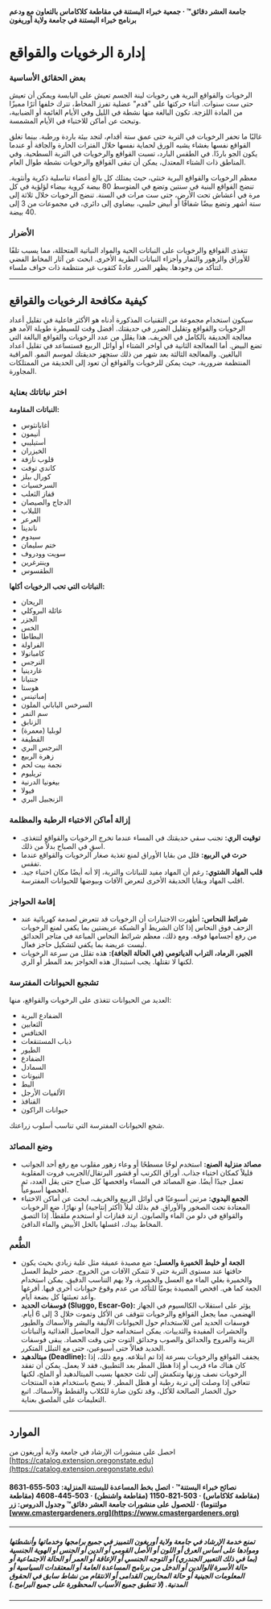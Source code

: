 #### جامعة العشر دقائق™ · جمعية خبراء البستنة في مقاطعة كلاكاماس بالتعاون مع ودعم برنامج خبراء البستنة في جامعة ولاية أوريغون

# إدارة الرخويات والقواقع

### بعض الحقائق الأساسية

الرخويات والقواقع البرية هي رخويات لينة الجسم تعيش على اليابسة ويمكن أن تعيش حتى ست سنوات. أثناء حركتها على "قدم" عضلية تفرز المخاط، تترك خلفها أثرًا مميزًا من المادة اللزجة. تكون البالغة منها نشطة في الليل وفي الأيام الغائمة أو الضبابية، وتبحث عن أماكن للاختباء في الأيام المشمسة.

غالبًا ما تحفر الرخويات في التربة حتى عمق ستة أقدام، لتجد بيئة باردة ورطبة. بينما تغلق القواقع نفسها بغشاء يشبه الورق لحماية نفسها خلال الفترات الحارة والجافة أو عندما يكون الجو باردًا. في الطقس البارد، تسبت القواقع والرخويات في التربة السطحية. وفي المناطق ذات الشتاء المعتدل، يمكن أن تبقى القواقع والرخويات نشطة طوال العام.

معظم الرخويات والقواقع البرية خنثى، حيث يمتلك كل بالغ أعضاء تناسلية ذكرية وأنثوية. تنضج القواقع البنية في سنتين وتضع في المتوسط 80 بيضة كروية بيضاء لؤلؤية في كل مرة في أعشاش تحت الأرض، حتى ست مرات في السنة. تنضج الرخويات خلال ثلاثة إلى ستة أشهر وتضع بيضًا شفافًا أو أبيض حليبي، بيضاوي إلى دائري، في مجموعات من 3 إلى 40 بيضة.

### الأضرار

تتغذى القواقع والرخويات على النباتات الحية والمواد النباتية المتحللة، مما يسبب تلفًا للأوراق والزهور والثمار وأجزاء النباتات الطرية الأخرى. ابحث عن آثار المخاط الفضي لتتأكد من وجودها. يظهر الضرر عادةً كثقوب غير منتظمة ذات حواف ملساء.

---

## كيفية مكافحة الرخويات والقواقع

سيكون استخدام مجموعة من التقنيات المذكورة أدناه هو الأكثر فاعلية في تقليل أعداد الرخويات والقواقع وتقليل الضرر في حديقتك. أفضل وقت للسيطرة طويلة الأمد هو معالجة الحديقة بالكامل في الخريف. هذا يقلل من عدد الرخويات والقواقع البالغة التي تضع البيض. أما المعالجة الثانية في أواخر الشتاء أو أوائل الربيع فستساعد في تقليل أعداد البالغين. والمعالجة الثالثة بعد شهر من ذلك ستجهز حديقتك لموسم النمو. المراقبة المنتظمة ضرورية، حيث يمكن للرخويات والقواقع أن تعود إلى الحديقة من الممتلكات المجاورة.

### اختر نباتاتك بعناية

**النباتات المقاومة:**
- أغابانثوس
- أنيمون
- أستيليبي
- الخيزران
- قلوب نازفة
- كاندي توفت
- كورال بيلز
- السرخسيات
- قفاز الثعلب
- الدجاج والصيصان
- اللبلاب
- العرعر
- ناندينا
- سيدوم
- ختم سليمان
- سويت وودروف
- وينترغرين
- الطقسوس

**النباتات التي تحب الرخويات أكلها:**
- الريحان
- عائلة البروكلي
- الجزر
- الخس
- البطاطا
- الفراولة
- كامبانولا
- النرجس
- غاردينيا
- جنتيانا
- هوستا
- إمباتينس
- السرخس الياباني الملون
- سم النمر
- الزنابق
- لوبليا (معمرة)
- القطيفة
- النرجس البري
- زهرة الربيع
- نجمة بيت لحم
- تريليوم
- بيغونيا الدرنية
- فيولا
- الزنجبيل البري

### إزالة أماكن الاختباء الرطبة والمظلمة

- **توقيت الري:** تجنب سقي حديقتك في المساء عندما تخرج الرخويات والقواقع لتتغذى. اسقِ في الصباح بدلاً من ذلك.
- **حرث في الربيع:** قلل من بقايا الأوراق لمنع تغذية صغار الرخويات والقواقع عندما تفقس.
- **قلب المهاد الشتوي:** رغم أن المهاد مفيد للنباتات والتربة، إلا أنه أيضًا مكان اختباء جيد. اقلب المهاد وبقايا الحديقة الأخرى لتعرض الآفات وبيوضها للحيوانات المفترسة.

### إقامة الحواجز

- **شرائط النحاس:** أظهرت الاختبارات أن الرخويات قد تتعرض لصدمة كهربائية عند الزحف فوق النحاس إذا كان الشريط أو الشبكة عريضتين بما يكفي لمنع الرخويات من رفع أجسامها فوقه. ومع ذلك، معظم شرائط النحاس المباعة في متاجر الحدائق ليست عريضة بما يكفي لتشكيل حاجز فعال.
- **الجير، الرماد، التراب الدياتومي (في الحالة الجافة):** هذه تقلل من سرعة الرخويات لكنها لا تقتلها. يجب استبدال هذه الحواجز بعد المطر أو الري.

### تشجيع الحيوانات المفترسة

العديد من الحيوانات تتغذى على الرخويات والقواقع، منها:
- الضفادع البرية
- الثعابين
- الخنافس
- ذباب المستنقعات
- الطيور
- الضفادع
- السمادل
- النيوتات
- البط
- الألفيات الأرجل
- القنافذ
- حيوانات الراكون

شجع الحيوانات المفترسة التي تناسب أسلوب زراعتك.

### وضع المصائد

- **مصائد منزلية الصنع:** استخدم لوحًا مسطحًا أو وعاء زهور مقلوب مع رفع أحد الجوانب قليلاً كمكان اختباء جذاب. أوراق الكرنب أو قشور البرتقال/الجريب فروت المقلوبة تعمل جيدًا أيضًا. ضع المصائد في المساء وافحصها كل صباح حتى يقل العدد، ثم افحصها أسبوعياً.
- **الجمع اليدوي:** مرتين أسبوعيًا في أوائل الربيع والخريف، ابحث عن أماكن الاختباء المعتادة تحت الصخور والأوراق. قم بذلك ليلاً (أكثر إنتاجية) أو نهارًا. ضع الرخويات والقواقع في دلو من الماء والصابون. ارتد قفازات أو استخدم ملقطاً. إذا التصق المخاط بيدك، اغسلها بالخل الأبيض والماء الدافئ.

### الطُّعم

- **الجعة أو خليط الخميرة والعسل:** ضع مصيدة عميقة مثل علبة زبادي بحيث يكون حافتها عند مستوى التربة حتى لا تتمكن الآفات من الخروج. حضر خليط العسل والخميرة بغلي الماء مع العسل والخميرة، ولا يهم التناسب الدقيق. يمكن استخدام الجعة كما هي. افحص المصيدة يوميًا للتأكد من عدم وقوع حيوانات أخرى فيها. أفرغها وأعد تعبئتها كل بضعة أيام.
- **فوسفات الحديد (Sluggo, Escar-Go):** يؤثر على استقلاب الكالسيوم في الجهاز الهضمي، مما يجعل القواقع والرخويات تتوقف عن الأكل وتموت خلال 3 إلى 6 أيام. فوسفات الحديد آمن للاستخدام حول الحيوانات الأليفة والبشر والأسماك والطيور والحشرات المفيدة والثدييات. يمكن استخدامه حول المحاصيل الغذائية والنباتات الزينة والمروج والحدائق والصوب وحدائق التوت حتى وقت الحصاد. يبقى فوسفات الحديد فعالاً حتى أسبوعين، حتى مع التبلل المتكرر.
- **ميتالدهيد (Deadline):** يجفف القواقع والرخويات بسرعة إذا تم ابتلاعه. ومع ذلك، إذا كان هناك ماء قريب أو إذا هطل المطر بعد التطبيق، فقد لا يعمل. يمكن أن تفقد الرخويات نصف وزنها وتنكمش إلى ثلث حجمها بسبب الميتالدهيد أو الملح، لكنها تتعافى إذا وصلت إلى تربة رطبة أو هطل المطر. لا ينصح باستخدام هذه المنتجات حول الخضار الصالحة للأكل، وقد تكون ضارة للكلاب والقطط والأسماك. اتبع التعليمات على الملصق بعناية.

---

## الموارد

احصل على منشورات الإرشاد في جامعة ولاية أوريغون من [https://catalog.extension.oregonstate.edu](https://catalog.extension.oregonstate.edu)

#### نصائح خبراء البستنة™ · اتصل بخط المساعدة للبستنة المنزلية: 503-655-8631 (مقاطعة كلاكاماس) · 503-821-1150 (مقاطعة واشنطن) · 503-445-4608 (مقاطعة مولتنوما) · للحصول على منشورات جامعة العشر دقائق™ وجدول الدروس: زر [www.cmastergardeners.org](https://www.cmastergardeners.org)

---

##### تمنع خدمة الإرشاد في جامعة ولاية أوريغون التمييز في جميع برامجها وخدماتها وأنشطتها وموادها على أساس العرق أو اللون أو الأصل القومي أو الدين أو الجنس أو الهوية الجنسية (بما في ذلك التعبير الجندري) أو التوجه الجنسي أو الإعاقة أو العمر أو الحالة الاجتماعية أو حالة الأسرة/الوالدين أو الدخل من برنامج المساعدة العامة أو المعتقدات السياسية أو المعلومات الجينية أو حالة المحاربين القدامى أو الانتقام من نشاط سابق في الحقوق المدنية. (لا تنطبق جميع الأسباب المحظورة على جميع البرامج.)
---